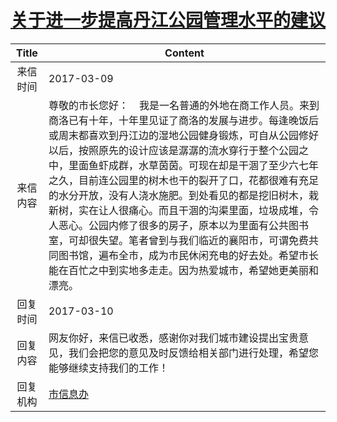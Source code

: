 # <a href="http://www.shangluo.gov.cn/zmhd/ldxxxx.jsp?urltype=leadermail.LeaderMailContentUrl&wbtreeid=1112&leadermailid=4029">关于进一步提高丹江公园管理水平的建议</a>
|Title|Content|
|:---:|---|
|来信时间|2017-03-09|
|来信内容|尊敬的市长您好：    我是一名普通的外地在商工作人员。来到商洛已有十年，十年里见证了商洛的发展与进步。每逢晚饭后或周末都喜欢到丹江边的湿地公园健身锻炼，可自从公园修好以后，按照原先的设计应该是潺潺的流水穿行于整个公园之中，里面鱼虾成群，水草茵茵。可现在却是干涸了至少六七年之久，目前连公园里的树木也干的裂开了口，花都很难有充足的水分开放，没有人浇水施肥。到处看见的都是挖旧树木，栽新树，实在让人很痛心。而且干涸的沟渠里面，垃圾成堆，令人恶心。公园内修了很多的房子，原本以为里面有公共图书室，可却很失望。笔者曾到与我们临近的襄阳市，可谓免费共同图书馆，遍布全市，成为市民休闲充电的好去处。希望市长能在百忙之中到实地多走走。因为热爱城市，希望她更美丽和漂亮。|
|回复时间|2017-03-10|
|回复内容|网友你好，来信已收悉，感谢你对我们城市建设提出宝贵意见，我们会把您的意见及时反馈给相关部门进行处理，希望您能够继续支持我们的工作！|
|回复机构|<a href="../../categories/agencies/市信息办.md">市信息办</a>|
